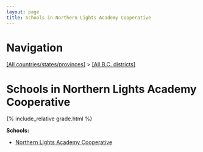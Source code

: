 ```yaml
---
layout: page
title: Schools in Northern Lights Academy Cooperative
---
```

# Navigation

[[All countries/states/provinces]](../..) > [[All B.C. districts]](..)

# Schools in Northern Lights Academy Cooperative

{% include_relative grade.html %}

**Schools:**

- [Northern Lights Academy Cooperative](Northern_Lights_Academy_Cooperative.md)
